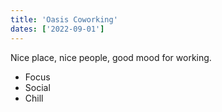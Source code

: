 ```yaml
---
title: 'Oasis Coworking'
dates: ['2022-09-01']
---
```


Nice place, nice people, good mood for working.

- Focus
- Social
- Chill